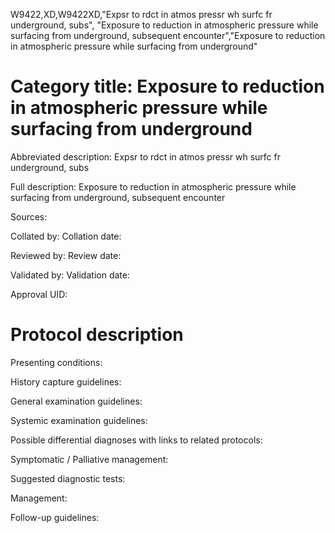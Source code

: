 W9422,XD,W9422XD,"Expsr to rdct in atmos pressr wh surfc fr underground, subs", "Exposure to reduction in atmospheric pressure while surfacing from underground, subsequent encounter","Exposure to reduction in atmospheric pressure while surfacing from underground"
# Category title: Exposure to reduction in atmospheric pressure while surfacing from underground

Abbreviated description: Expsr to rdct in atmos pressr wh surfc fr underground, subs

Full description: Exposure to reduction in atmospheric pressure while surfacing from underground, subsequent encounter

Sources:

Collated by:
Collation date:

Reviewed by:
Review date:

Validated by:
Validation date:

Approval UID:

# Protocol description

Presenting conditions:

History capture guidelines:

General examination guidelines:

Systemic examination guidelines:

Possible differential diagnoses with links to related protocols:

Symptomatic / Palliative management:

Suggested diagnostic tests:

Management:

Follow-up guidelines:
